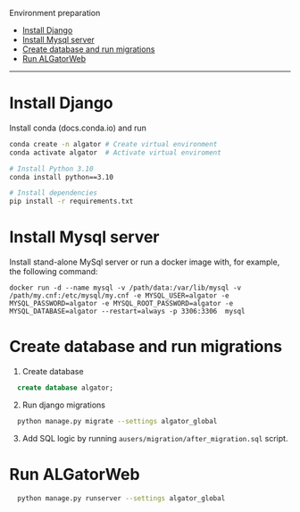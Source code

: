 Environment preparation
- [Install Django](#install-django)
- [Install Mysql server](#install-mysql-server)
- [Create database and run migrations](#create-database-and-run-migrations)
- [Run ALGatorWeb](#run-algatorweb)
<hr>

# Install Django
Install conda (docs.conda.io) and run

```bash
conda create -n algator # Create virtual environment
conda activate algator  # Activate virtual enviroment

# Install Python 3.10
conda install python==3.10 

# Install dependencies
pip install -r requirements.txt 
```

# Install Mysql server
Install stand-alone MySql server or run a docker image with, for example, the following command:

```
docker run -d --name mysql -v /path/data:/var/lib/mysql -v /path/my.cnf:/etc/mysql/my.cnf -e MYSQL_USER=algator -e MYSQL_PASSWORD=algator -e MYSQL_ROOT_PASSWORD=algator -e MYSQL_DATABASE=algator --restart=always -p 3306:3306  mysql
```


# Create database and run migrations
1. Create database

```sql
  create database algator;
```

2. Run django migrations

```bash
  python manage.py migrate --settings algator_global
```

3. Add SQL logic by running  `ausers/migration/after_migration.sql` script.


# Run ALGatorWeb

```bash
  python manage.py runserver --settings algator_global
```
